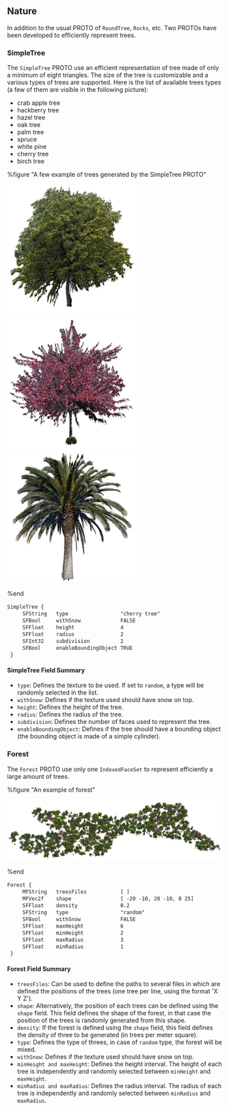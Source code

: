 ## Nature

In addition to the usual PROTO of `RoundTree`, `Rocks`, etc. Two PROTOs have
been developed to efficiently represent trees.

### SimpleTree

The `SimpleTree` PROTO use an efficient representation of tree made of only a
minimum of eight triangles. The size of the tree is customizable and a various
types of trees are supported. Here is the list of available trees types (a few
of them are visible in the following picture):

- crab apple tree
- hackberry tree
- hazel tree
- oak tree
- palm tree
- spruce
- white pine
- cherry tree
- birch tree

%figure "A few example of trees generated by the SimpleTree PROTO"

![tree1.png](images/tree1.png)
![tree2.png](images/tree2.png)
![tree3.png](images/tree3.png)

%end

```
SimpleTree {
     SFString   type                 "cherry tree"
     SFBool     withSnow             FALSE
     SFFloat    height               4
     SFFloat    radius               2
     SFInt32    subdivision          2
     SFBool     enableBoundingObject TRUE
 }
```

#### SimpleTree Field Summary

- `type`: Defines the texture to be used. If set to `random`, a type will be
randomly selected in the list.
- `withSnow`: Defines if the texture used should have snow on top.
- `height`: Defines the height of the tree.
- `radius`: Defines the radius of the tree.
- `subdivision`: Defines the number of faces used to represent the tree.
- `enableBoundingObject`: Defines if the tree should have a bounding object (the
bounding object is made of a simple cylinder).

### Forest

The `Forest` PROTO use only one `IndexedFaceSet` to represent efficiently a
large amount of trees.

%figure "An example of forest"

![forest.png](images/forest.png)

%end

```
Forest {
     MFString   treesFiles           [ ]
     MFVec2f    shape                [ -20 -10, 20 -10, 0 25]
     SFFloat    density              0.2
     SFString   type                 "random"
     SFBool     withSnow             FALSE
     SFFloat    maxHeight            6
     SFFloat    minHeight            2
     SFFloat    maxRadius            3
     SFFloat    minRadius            1
 }
```

#### Forest Field Summary

- `treesFiles`: Can be used to define the paths to several files in which are
defined the positions of the trees (one tree per line, using the format 'X Y
Z').
- `shape`: Alternatively, the position of each trees can be defined using the
`shape` field. This field defines the shape of the forest, in that case the
position of the trees is randomly generated from this shape.
- `density`: If the forest is defined using the `shape` field, this field defines
the density of three to be generated (in trees per meter square).
- `type`: Defines the type of threes, in case of `random` type, the forest will be
mixed.
- `withSnow`: Defines if the texture used should have snow on top.
- `minHeight and maxHeight`: Defines the height interval. The height of each tree
is independently and randomly selected between `minHeight` and `maxHeight`.
- `minRadius and maxRadius`: Defines the radius interval. The radius of each tree
is independently and randomly selected between `minRadius` and `maxRadius`.
